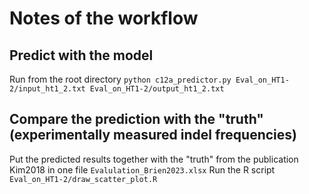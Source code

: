 # Notes of the workflow

## Predict with the model
Run from the root directory
`python c12a_predictor.py Eval_on_HT1-2/input_ht1_2.txt Eval_on_HT1-2/output_ht1_2.txt`

## Compare the prediction with the "truth" (experimentally measured indel frequencies)
Put the predicted results together with the "truth" from the publication Kim2018 in one file `Evalulation_Brien2023.xlsx`
Run the R script `Eval_on_HT1-2/draw_scatter_plot.R`
